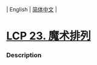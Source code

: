 | English | [简体中文](README.md) |

# [LCP 23. 魔术排列](https://leetcode-cn.com/problems/er94lq)
 ### Description
